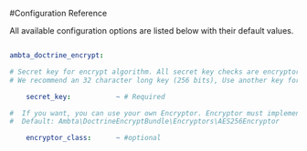 #Configuration Reference

All available configuration options are listed below with their default values.

``` yaml

ambta_doctrine_encrypt:

# Secret key for encrypt algorithm. All secret key checks are encryptor tasks only.
# We recommend an 32 character long key (256 bits), Use another key for each project!

    secret_key:           ~ # Required

#  If you want, you can use your own Encryptor. Encryptor must implements EncryptorInterface interface
#  Default: Ambta\DoctrineEncryptBundle\Encryptors\AES256Encryptor

    encryptor_class:      ~ #optional

```
